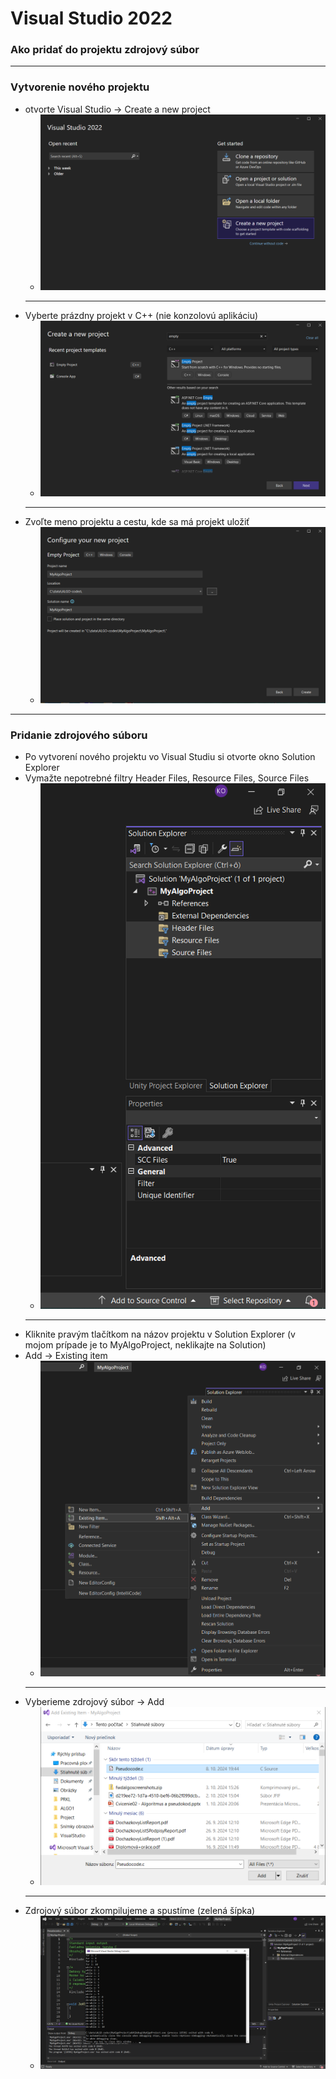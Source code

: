 # Visual Studio 2022
### Ako pridať do projektu zdrojový súbor

---
### Vytvorenie nového projektu
- otvorte Visual Studio -> Create a new project
  - ![vs01](../../Additional/VS01.PNG)
  - ---
- Vyberte prázdny projekt v C++ (nie konzolovú aplikáciu)
  - ![vs02](../../Additional/VS02.PNG)
  - ---
- Zvoľte meno projektu a cestu, kde sa má projekt uložiť
  - ![vs03](../../Additional/VS03.PNG)

---
### Pridanie zdrojového súboru
- Po vytvorení nového projektu vo Visual Studiu si otvorte okno Solution Explorer
- Vymažte nepotrebné filtry Header Files, Resource Files, Source Files
  - ![vs04](../../Additional/VS04.PNG)
  - ---
- Kliknite pravým tlačítkom na názov projektu v Solution Explorer (v mojom prípade je to MyAlgoProject, neklikajte na Solution)
- Add -> Existing item
  - ![vs05](../../Additional/VS05.PNG)
  - ---
- Vyberieme zdrojový súbor -> Add
  - ![vs06](../../Additional/VS06.PNG)
  - ---
- Zdrojový súbor zkompilujeme a spustíme (zelená šípka)
  - ![vs07](../../Additional/VS07.PNG)

